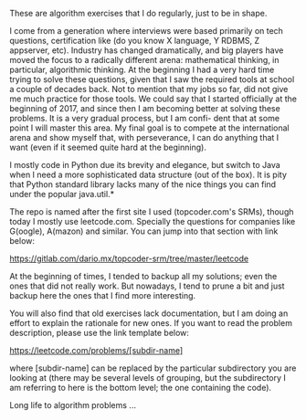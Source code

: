 These are algorithm exercises that I do regularly, just to be in shape.

I come from a generation where interviews were based primarily on tech questions,
certification like (do you know X language, Y RDBMS, Z appserver, etc). Industry
has changed dramatically, and big players have moved the focus to a radically
different arena: mathematical thinking, in particular, algorithmic thinking.
At the beginning I had a very hard time trying to solve these questions, given
that I saw the required tools at school a couple of decades back. Not to mention
that my jobs so far, did not give me much practice for those tools. We could say
that I started officially at the beginning of 2017, and since then I am becoming
better at solving these problems. It is a very gradual process, but I am confi-
dent that at some point I will master this area. My final goal is to compete at
the international arena and show myself that, with perseverance, I can do
anything that I want (even if it seemed quite hard at the beginning).

I mostly code in Python due its brevity and elegance, but switch to Java when
I need a more sophisticated data structure (out of the box). It is pity that
Python standard library lacks many of the nice things you can find under
the popular java.util.*

The repo is named after the first site I used (topcoder.com's SRMs), though
today I mostly use leetcode.com. Specially the questions for companies like
G(oogle), A(mazon) and similar. You can jump into that section with link below:

https://gitlab.com/dario.mx/topcoder-srm/tree/master/leetcode

At the beginning of times, I tended to backup all my solutions; even the ones
that did not really work. But nowadays, I tend to prune a bit and just backup
here the ones that I find more interesting.

You will also find that old exercises lack documentation, but I am doing an
effort to explain the rationale for new ones. If you want to read the problem
description, please use the link template below:

https://leetcode.com/problems/[subdir-name]

where [subdir-name] can be replaced by the particular subdirectory you are
looking at (there may be several levels of grouping, but the subdirectory I am
referring to here is the bottom level; the one containing the code).

Long life to algorithm problems ...

